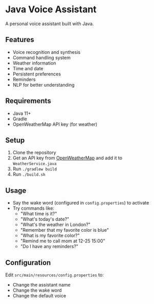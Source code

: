 # Java Voice Assistant

A personal voice assistant built with Java.

## Features
- Voice recognition and synthesis
- Command handling system
- Weather information
- Time and date
- Persistent preferences
- Reminders
- NLP for better understanding

## Requirements
- Java 11+
- Gradle
- OpenWeatherMap API key (for weather)

## Setup
1. Clone the repository
2. Get an API key from [OpenWeatherMap](https://openweathermap.org/) and add it to `WeatherService.java`
3. Run `./gradlew build`
4. Run `./build.sh`

## Usage
- Say the wake word (configured in `config.properties`) to activate
- Try commands like:
    - "What time is it?"
    - "What's today's date?"
    - "What's the weather in London?"
    - "Remember that my favorite color is blue"
    - "What is my favorite color?"
    - "Remind me to call mom at 12-25 15:00"
    - "Do I have any reminders?"

## Configuration
Edit `src/main/resources/config.properties` to:
- Change the assistant name
- Change the wake word
- Change the default voice